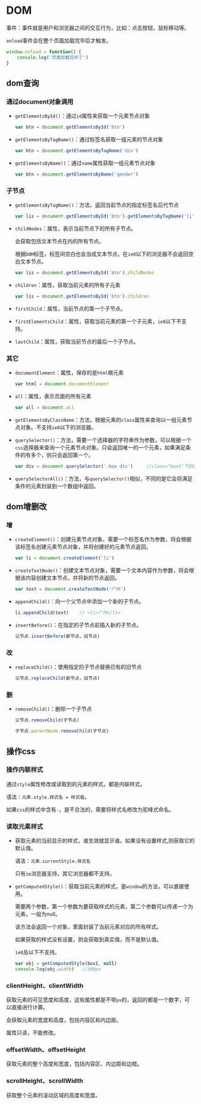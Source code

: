 # DOM

事件：事件就是用户和浏览器之间的交互行为，比如：点击按钮，鼠标移动等。

`onload`事件会在整个页面加载完毕后才触发。

```js
window.onload = function() {
    console.log('页面加载完毕了')
}
```

## dom查询

### 通过document对象调用

- `getElementsById()`：通过`id`属性来获取一个元素节点对象

  ```js
  var btn = document.getElementsById('btn')
  ```

- `getElementsByTagName()`：通过标签名获取一组元素的节点对象

  ```js
  var btn = document.getElementsByTagName('div')
  ```

- `getElementsByName()`：通过`name`属性获取一组元素节点对象

  ```js
  var btn = document.getElementsByName('gender')
  ```

### 子节点

- `getElementsByTagName()`：方法，返回当前节点的指定标签名后代节点

  ```js
  var lis = document.getElementsById('btn').getElementsByTagName('li')
  ```

- `childNodes`：属性，表示当前节点下的所有子节点。

  会获取包括文本节点在内的所有节点。

  根据`DOM`标签，标签间空白也会当成文本节点。在`ie8`以下的浏览器不会返回空白文本节点。

  ```js
  var lis = document.getElementsById('btn').childNodes
  ```

- `children`：属性，获取当前元素的所有子元素

  ```js
  var lis = document.getElementsById('btn').children
  ```

- `firstChild`：属性，当前节点的第一个子节点。

- `firstElementsChild`：属性，获取当前元素的第一个子元素，`ie8`以下不支持。

- `lastChild`：属性，获取当前节点的最后一个子节点。

### 其它

- `documentElement`：属性，保存的是`html`根元素

  ```js
  var html = document.documentElement
  ```

- `all`：属性，表示页面的所有元素

  ```js
  var all = document.all
  ```

- `getElementsByClassName`：方法，根据元素的`class`属性来查询以一组元素节点对象。不支持`ie8`以下的浏览器。

- `querySelector()`：方法，需要一个选择器的字符串作为参数，可以根据一个`css`选择器来查询一个元素节点对象。只会返回唯一的一个元素，如果满足条件的有多个，则只会返回第一个。

  ```js
  var div = document.querySelector('.box div')     //class="box1"下的div
  ```

- `querySelectorAll()`：方法，与`querySelector()`相似，不同的是它会将满足条件的元素封装到一个数组中返回。

## dom增删改

### 增

- `createElement()`：创建元素节点对象，需要一个标签名作为参数，将会根据该标签名创建元素节点对象，并将创建好的元素节点返回。

  ```js
  var li = document.createElement('li')
  ```

- `createTextNode()`：创建文本节点对象，需要一个文本内容作为参数，将会根据该内容创建文本节点，并将新的节点返回。

  ```js
  var text = document.createTextNode('广州')
  ```

- `appendChild()`：向一个父节点中添加一个新的子节点。

  ```js
  li.appendChild(text)    // <li>广州</li>
  ```

- `insertBefore()`：在指定的子节点前插入新的子节点。

  ```js
  父节点.insertBefore(新节点，旧节点)
  ```

### 改

- `replaceChild()`：使用指定的子节点替换已有的旧节点

  ```js
  父节点.replaceChild(新节点，旧节点)
  ```

### 删

- `removeChild()`：删除一个子节点

  ```js
  父节点.removeChild(子节点)
  ```

  ```js
  子节点.parentNode.removeChild(子节点)
  ```

## 操作css

### 操作内联样式

通过`style`属性修改或读取到的元素的样式，都是内联样式。

语法：`元素.style.样式名 = 样式值`。

如果`css`的样式中含有`-`，是不合法的，需要将样式名修改为驼峰式命名。

### 读取元素样式

- 获取元素的当前显示的样式，谁生效就显示谁。如果没有设置样式,则获取它的默认值。

  语法：`元素.currentStyle.样式名`

  只有`ie`浏览器支持，其它浏览器都不支持。

- `getComputedStyle()`：获取当前元素的样式，是`window`的方法，可以直接使用。

  需要两个参数，第一个参数为要获取样式的元素，第二个参数可以传递一个为元素，一般为null。

  该方法会返回一个对象，里面封装了当前元素对应的所有样式。

  如果获取的样式没有设置，则会获取到真实值，而不是默认值。

  `ie8`及以下不支持。

  ```js
  var obj = getComputedStyle(box1, null)
  console.log(obj.width)   //300px
  ```

### clientHeight、clientWidth

获取元素的可见宽度和高度，这些属性都是不带`px`的，返回的都是一个数字，可以直接进行计算。

会获取元素的宽度和高度，包括内容区和内边距。

属性只读，不能修改。

### offsetWidth、offsetHeight

获取元素的整个高度和宽度，包括内容区、内边距和边框。

### scrollHeight、scrollWidth

获取整个元素的滚动区域的高度和宽度。

